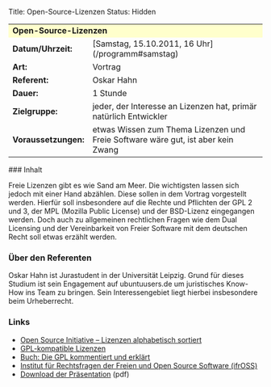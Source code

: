 Title: Open-Source-Lizenzen
Status: Hidden

<table border="0" cellpadding="3" cellspacing="0" width="100%">
<tr>
<td colspan="3" style="font-weight: bold; background-color: #ffffcc;">
Open-Source-Lizenzen

</td>
</tr>
<tr>
<td style="font-weight: bold;">
Datum/Uhrzeit:

</td>
<td>
[Samstag, 15.10.2011, 16 Uhr](/programm#samstag)

</td>
</tr>
<tr>
<td style="font-weight: bold;">
Art:

</td>
<td>
Vortrag

</td>
</tr>
<tr>
<td style="font-weight: bold;">
Referent:

</td>
<td>
Oskar Hahn

</td>
</tr>
<tr>
<td style="font-weight: bold;">
Dauer:

</td>
<td>
1 Stunde

</td>
</tr>
<tr>
<td style="font-weight: bold;">
Zielgruppe:

</td>
<td>
jeder, der Interesse an Lizenzen hat, primär natürlich Entwickler

</td>
</tr>
<tr>
<td style="font-weight: bold;">
Voraussetzungen:

</td>
<td>
etwas Wissen zum Thema Lizenzen und Freie Software wäre gut, ist aber
kein Zwang

</td>
</tr>
</table>
### Inhalt

Freie Lizenzen gibt es wie Sand am Meer. Die wichtigsten lassen sich
jedoch mit einer Hand abzählen. Diese sollen in dem Vortrag vorgestellt
werden. Hierfür soll insbesondere auf die Rechte und Pflichten der GPL 2
und 3, der MPL (Mozilla Public License) und der BSD-Lizenz eingegangen
werden. Doch auch zu allgemeinen rechtlichen Fragen wie dem Dual
Licensing und der Vereinbarkeit von Freier Software mit dem deutschen
Recht soll etwas erzählt werden.

### Über den Referenten

Oskar Hahn ist Jurastudent in der Universität Leipzig. Grund für dieses
Studium ist sein Engagement auf ubuntuusers.de um juristisches Know-How
ins Team zu bringen. Sein Interessengebiet liegt hierbei insbesondere
beim Urheberrecht.

### Links

-   [Open Source Initiative – Lizenzen alphabetisch
    sortiert](http://www.opensource.org/licenses/alphabetical)
-   [GPL-kompatible
    Lizenzen](http://www.gnu.org/licenses/license-list.html#SoftwareLicenses)
-   [Buch: Die GPL kommentiert und
    erklärt](http://www.oreilly.de/german/freebooks/gplger/)
-   [Institut für Rechtsfragen der Freien und Open Source Software
    (ifrOSS)](http://www.ifross.org/)
-   [Download der
    Präsentation](http://www.ubucon.de/sites/www.ubucon.local/files/Open_Source_Lizenzen.pdf)
    (pdf)


